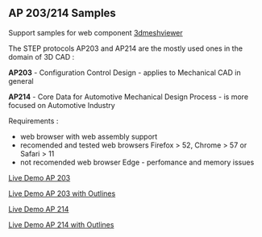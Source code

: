 ## AP 203/214 Samples

 Support samples for web component [3dmeshviewer](https://www.3dmeshviewer.com/)

 The STEP protocols AP203 and AP214 are the mostly used ones in the domain of 3D CAD :

 **AP203** - Configuration Control Design - applies to Mechanical CAD in general
 
 **AP214** - Core Data for Automotive Mechanical Design Process - is more focused on Automotive Industry


Requirements :

* web browser with web assembly support 
* recomended and tested web browsers Firefox > 52, Chrome > 57 or Safari > 11
* not recomended web browser Edge - perfomance and memory issues 
  
   
[Live Demo AP 203](sample_ap203.html)  
  
[Live Demo AP 203 with Outlines](sample_ap203_outline.html)  
  
[Live Demo AP 214](sample_ap214.html)  
  
[Live Demo AP 214 with Outlines](sample_ap214_outline.html)  
  
